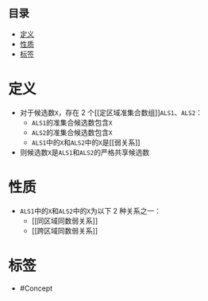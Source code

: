 <!-- START doctoc generated TOC please keep comment here to allow auto update -->
<!-- DON'T EDIT THIS SECTION, INSTEAD RE-RUN doctoc TO UPDATE -->
## 目录

- [定义](#%E5%AE%9A%E4%B9%89)
- [性质](#%E6%80%A7%E8%B4%A8)
- [标签](#%E6%A0%87%E7%AD%BE)

<!-- END doctoc generated TOC please keep comment here to allow auto update -->

# 定义
- 对于候选数`X`，存在 2 个[[定区域准集合数组]]`ALS1`、`ALS2`：
	- `ALS1`的准集合候选数包含`X`
	- `ALS2`的准集合候选数包含`X`
	- `ALS1`中的`X`和`ALS2`中的`X`是[[弱关系]]
- 则候选数`X`是`ALS1`和`ALS2`的严格共享候选数

# 性质

- `ALS1`中的`X`和`ALS2`中的`X`为以下 2 种关系之一：
	- [[同区域同数弱关系]]
	- [[跨区域同数弱关系]]

# 标签
- #Concept
